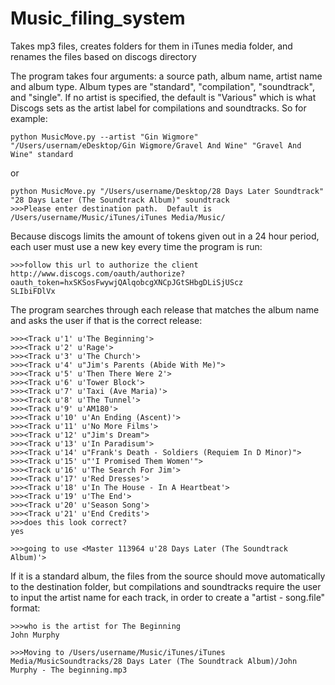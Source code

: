 Music_filing_system
===================

Takes mp3 files, creates folders for them in iTunes media folder, and renames the files based on discogs directory

The program takes four arguments: a source path, album name, artist name and album type.  Album types are "standard", "compilation", "soundtrack", and "single".  If no artist is specified, the default is "Various" which is what Discogs sets as the artist label for compilations and soundtracks.  So for example:

    python MusicMove.py --artist "Gin Wigmore" "/Users/usernam/eDesktop/Gin Wigmore/Gravel And Wine" "Gravel And Wine" standard

or 

    python MusicMove.py "/Users/username/Desktop/28 Days Later Soundtrack" "28 Days Later (The Soundtrack Album)" soundtrack
    >>>Please enter destination path.  Default is /Users/username/Music/iTunes/iTunes Media/Music/

Because discogs limits the amount of tokens given out in a 24 hour period, each user must use a new key every time the program is run:

    >>>follow this url to authorize the client
    http://www.discogs.com/oauth/authorize?oauth_token=hxSKSosFwywjQAlqobcgXNCpJGtSHbgDLiSjUScz
    SLIbiFDlVx

The program searches through each release that matches the album name and asks the user if that is the correct release:

    >>><Track u'1' u'The Beginning'>
    >>><Track u'2' u'Rage'>
    >>><Track u'3' u'The Church'>
    >>><Track u'4' u"Jim's Parents (Abide With Me)">
    >>><Track u'5' u'Then There Were 2'>
    >>><Track u'6' u'Tower Block'>
    >>><Track u'7' u'Taxi (Ave Maria)'>
    >>><Track u'8' u'The Tunnel'>
    >>><Track u'9' u'AM180'>
    >>><Track u'10' u'An Ending (Ascent)'>
    >>><Track u'11' u'No More Films'>
    >>><Track u'12' u"Jim's Dream">
    >>><Track u'13' u'In Paradisum'>
    >>><Track u'14' u"Frank's Death - Soldiers (Requiem In D Minor)">
    >>><Track u'15' u"'I Promised Them Women'">
    >>><Track u'16' u'The Search For Jim'>
    >>><Track u'17' u'Red Dresses'>
    >>><Track u'18' u'In The House - In A Heartbeat'>
    >>><Track u'19' u'The End'>
    >>><Track u'20' u'Season Song'>
    >>><Track u'21' u'End Credits'>
    >>>does this look correct?
    yes

    >>>going to use <Master 113964 u'28 Days Later (The Soundtrack Album)'>


If it is a standard album, the files from the source should move automatically to the destination folder, but compilations and soundtracks require the user to input the artist name for each track, in order to create a "artist - song.file" format:


    >>>who is the artist for The Beginning
    John Murphy

    >>>Moving to /Users/username/Music/iTunes/iTunes Media/MusicSoundtracks/28 Days Later (The Soundtrack Album)/John Murphy - The beginning.mp3

